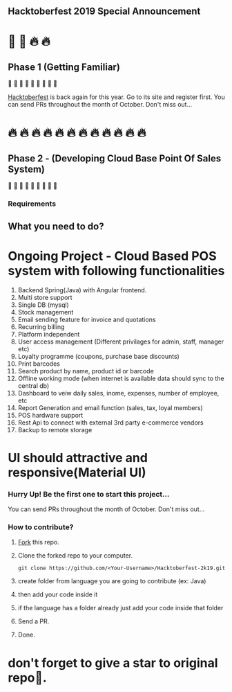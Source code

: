 ## Hacktoberfest 2019 Special Announcement
# :jack_o_lantern: :ghost: :fire: :fire:

## Phase 1 (Getting Familiar)
:stars: :stars: :stars: :stars: :stars: :stars: :stars: :stars: :stars:

[Hacktoberfest](https://hacktoberfest.digitalocean.com) is back again for this year. Go to its site and register first.
You can send PRs throughout the month of October. Don't miss out...

# :fire: :fire: :fire: :fire: :fire: :fire: :fire: :fire: :fire: :fire: :fire: :fire:

## Phase 2 - (Developing Cloud Base Point Of Sales System)
:stars: :stars: :stars: :stars: :stars: :stars: :stars: :stars: :stars:
### Requirements

## What you need to do?
# Ongoing Project - Cloud Based POS system with following functionalities
1. Backend Spring(Java) with Angular frontend.
2. Multi store support
3. Single DB (mysql)
4. Stock management
5. Email sending feature for invoice and quotations
6. Recurring billing
7. Platform independent
9. User access management (Different privilages for admin, staff, manager etc)
10. Loyalty programme (coupons, purchase base discounts)
11. Print barcodes
12. Search product by name, product id or barcode
13. Offline working mode (when internet is available data should sync to the central db)
14. Dashboard to veiw daily sales, inome, expenses, number of employee, etc
15. Report Generation and email function (sales, tax, loyal members)
16. POS hardware support
17. Rest Api to connect with external 3rd party e-commerce vendors
18. Backup to remote storage
# UI should attractive and responsive(Material UI)

### Hurry Up! Be the first one to start this project...

You can send PRs throughout the month of October. Don't miss out...

### How to contribute?

1. [Fork](https://github.com/vikumkbv/Hacktoberfest-2k19) this repo.
2. Clone the forked repo to your computer.

   `git clone https://github.com/<Your-Username>/Hacktoberfest-2k19.git`

3. create folder from language you are going to contribute (ex: Java)
4. then add your code inside it
5. if the language has a folder already just add your code inside that folder
6. Send a PR.
7. Done.

# don't forget to give a star to original repo:stars:.
